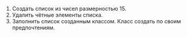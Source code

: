1) Создать список из чисел размерностью 15.
2) Удалить чётные элементы списка.
3) Заполнить список созданным классом. Класс создать по своим предпочтениям.